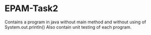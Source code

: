 # EPAM-Task2
Contains a program in java without main method and without using of System.out.println()
Also contain unit testing of each program.
